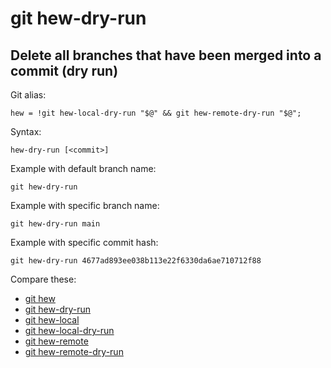 # git hew-dry-run

## Delete all branches that have been merged into a commit (dry run)

Git alias:

```git
hew = !git hew-local-dry-run "$@" && git hew-remote-dry-run "$@";
```

Syntax:

```shell
hew-dry-run [<commit>]
```

Example with default branch name:

```shell
git hew-dry-run
```

Example with specific branch name:

```shell
git hew-dry-run main
```

Example with specific commit hash:

```shell
git hew-dry-run 4677ad893ee038b113e22f6330da6ae710712f88
```

Compare these:

* [git hew](../git-hew)
* [git hew-dry-run](../git-hew-dry-run)
* [git hew-local](../git-hew-local)
* [git hew-local-dry-run](../git-hew-local-dry-run)
* [git hew-remote](../git-hew-remote)
* [git hew-remote-dry-run](../git-hew-remote-dry-run)

